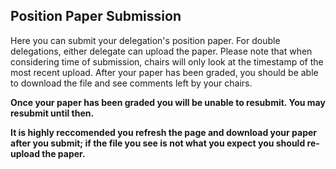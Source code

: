 ## Position Paper Submission

Here you can submit your delegation's position paper. For double delegations, either delegate can upload the paper. Please note that when considering time of submission, chairs will only look at the timestamp of the most recent upload. After your paper has been graded, you should be able to download the file and see comments left by your chairs.

**Once your paper has been graded you will be unable to resubmit. You may resubmit until then.**

**It is highly reccomended you refresh the page and download your paper after you submit; if the file you see is not what you expect you should re-upload the paper.**
